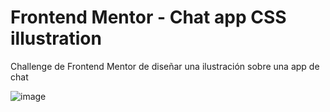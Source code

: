 # Frontend Mentor - Chat app CSS illustration

Challenge de Frontend Mentor de diseñar una ilustración sobre una app de chat

![image](https://user-images.githubusercontent.com/112868702/195333028-526ee3d1-77df-4caf-ad40-e7121cb6d315.png)
